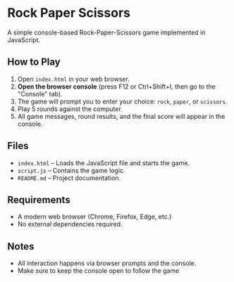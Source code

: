 # Rock Paper Scissors

A simple console-based Rock-Paper-Scissors game implemented in JavaScript.

## How to Play

1. Open `index.html` in your web browser.
2. **Open the browser console** (press F12 or Ctrl+Shift+I, then go to the "Console" tab).
3. The game will prompt you to enter your choice: `rock`, `paper`, or `scissors`.
4. Play 5 rounds against the computer.
5. All game messages, round results, and the final score will appear in the console.

## Files

- `index.html` – Loads the JavaScript file and starts the game.
- `script.js` – Contains the game logic.
- `README.md` – Project documentation.

## Requirements

- A modern web browser (Chrome, Firefox, Edge, etc.)
- No external dependencies required.

## Notes

- All interaction happens via browser prompts and the console.
- Make sure to keep the console open to follow the game